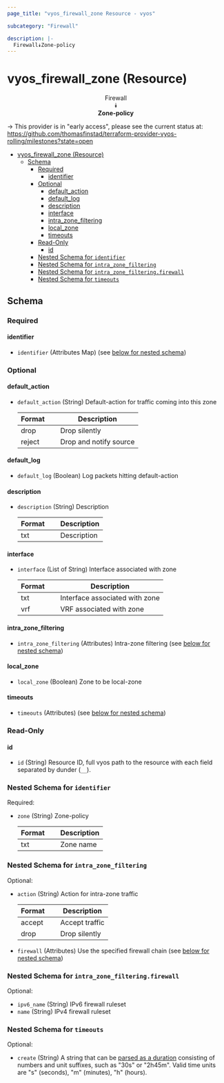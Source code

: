 ```yaml
---
page_title: "vyos_firewall_zone Resource - vyos"

subcategory: "Firewall"

description: |-
  Firewall⯯Zone-policy
---
```


# vyos_firewall_zone (Resource)
<center>

Firewall  
⯯  
**Zone-policy**


</center>

-> This provider is in "early access", please see the current status at: https://github.com/thomasfinstad/terraform-provider-vyos-rolling/milestones?state=open

<!--TOC-->

- [vyos_firewall_zone (Resource)](#vyos_firewall_zone-resource)
  - [Schema](#schema)
    - [Required](#required)
      - [identifier](#identifier)
    - [Optional](#optional)
      - [default_action](#default_action)
      - [default_log](#default_log)
      - [description](#description)
      - [interface](#interface)
      - [intra_zone_filtering](#intra_zone_filtering)
      - [local_zone](#local_zone)
      - [timeouts](#timeouts)
    - [Read-Only](#read-only)
      - [id](#id)
    - [Nested Schema for `identifier`](#nested-schema-for-identifier)
    - [Nested Schema for `intra_zone_filtering`](#nested-schema-for-intra_zone_filtering)
    - [Nested Schema for `intra_zone_filtering.firewall`](#nested-schema-for-intra_zone_filteringfirewall)
    - [Nested Schema for `timeouts`](#nested-schema-for-timeouts)

<!--TOC-->

<!-- schema generated by tfplugindocs -->
## Schema

### Required

#### identifier
- `identifier` (Attributes Map) (see [below for nested schema](#nestedatt--identifier))

### Optional

#### default_action
- `default_action` (String) Default-action for traffic coming into this zone

    |  Format  &emsp;|  Description             |
    |----------|--------------------------|
    |  drop    &emsp;|  Drop silently           |
    |  reject  &emsp;|  Drop and notify source  |
#### default_log
- `default_log` (Boolean) Log packets hitting default-action
#### description
- `description` (String) Description

    |  Format  &emsp;|  Description  |
    |----------|---------------|
    |  txt     &emsp;|  Description  |
#### interface
- `interface` (List of String) Interface associated with zone

    |  Format  &emsp;|  Description                     |
    |----------|----------------------------------|
    |  txt     &emsp;|  Interface associated with zone  |
    |  vrf     &emsp;|  VRF associated with zone        |
#### intra_zone_filtering
- `intra_zone_filtering` (Attributes) Intra-zone filtering (see [below for nested schema](#nestedatt--intra_zone_filtering))
#### local_zone
- `local_zone` (Boolean) Zone to be local-zone
#### timeouts
- `timeouts` (Attributes) (see [below for nested schema](#nestedatt--timeouts))

### Read-Only

#### id
- `id` (String) Resource ID, full vyos path to the resource with each field separated by dunder (`__`).

<a id="nestedatt--identifier"></a>
### Nested Schema for `identifier`

Required:

- `zone` (String) Zone-policy

    |  Format  &emsp;|  Description  |
    |----------|---------------|
    |  txt     &emsp;|  Zone name    |


<a id="nestedatt--intra_zone_filtering"></a>
### Nested Schema for `intra_zone_filtering`

Optional:

- `action` (String) Action for intra-zone traffic

    |  Format  &emsp;|  Description     |
    |----------|------------------|
    |  accept  &emsp;|  Accept traffic  |
    |  drop    &emsp;|  Drop silently   |
- `firewall` (Attributes) Use the specified firewall chain (see [below for nested schema](#nestedatt--intra_zone_filtering--firewall))

<a id="nestedatt--intra_zone_filtering--firewall"></a>
### Nested Schema for `intra_zone_filtering.firewall`

Optional:

- `ipv6_name` (String) IPv6 firewall ruleset
- `name` (String) IPv4 firewall ruleset



<a id="nestedatt--timeouts"></a>
### Nested Schema for `timeouts`

Optional:

- `create` (String) A string that can be [parsed as a duration](https://pkg.go.dev/time#ParseDuration) consisting of numbers and unit suffixes, such as &#34;30s&#34; or &#34;2h45m&#34;. Valid time units are &#34;s&#34; (seconds), &#34;m&#34; (minutes), &#34;h&#34; (hours).
